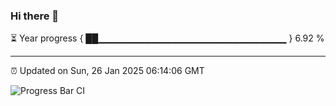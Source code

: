 ### Hi there 👋

⏳ Year progress { ██▁▁▁▁▁▁▁▁▁▁▁▁▁▁▁▁▁▁▁▁▁▁▁▁▁▁▁▁ } 6.92 %

---

⏰ Updated on Sun, 26 Jan 2025 06:14:06 GMT

![Progress Bar CI](https://github.com/code-lakshay/GitHub-Actions-Demo/workflows/Progress%20Bar%20CI/badge.svg)
